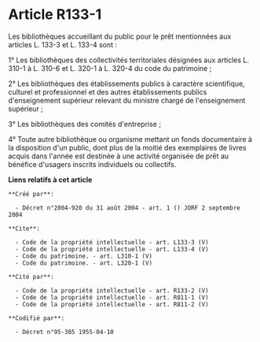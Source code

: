 # Article R133-1

Les bibliothèques accueillant du public pour le prêt mentionnées aux articles L. 133-3 et L. 133-4 sont : 

1° Les bibliothèques des collectivités territoriales désignées aux articles L. 310-1 à L. 310-6 et L. 320-1 à L. 320-4 du
code du patrimoine ; 

2° Les bibliothèques des établissements publics à caractère scientifique, culturel et professionnel et des autres
établissements publics d'enseignement supérieur relevant du ministre chargé de l'enseignement supérieur ; 

3° Les bibliothèques des comités d'entreprise ; 

4° Toute autre bibliothèque ou organisme mettant un fonds documentaire à la disposition d'un public, dont plus de la moitié
des exemplaires de livres acquis dans l'année est destinée à une activité organisée de prêt au bénéfice d'usagers inscrits
individuels ou collectifs.

**Liens relatifs à cet article**

	**Créé par**:

	  - Décret n°2004-920 du 31 août 2004 - art. 1 () JORF 2 septembre 2004

	**Cite**:

	  - Code de la propriété intellectuelle - art. L133-3 (V)
	  - Code de la propriété intellectuelle - art. L133-4 (V)
	  - Code du patrimoine. - art. L310-1 (V)
	  - Code du patrimoine. - art. L320-1 (V)

	**Cité par**:

	  - Code de la propriété intellectuelle - art. R133-2 (V)
	  - Code de la propriété intellectuelle - art. R811-1 (V)
	  - Code de la propriété intellectuelle - art. R811-2 (V)

	**Codifié par**:

	  - Décret n°95-385 1955-04-10
